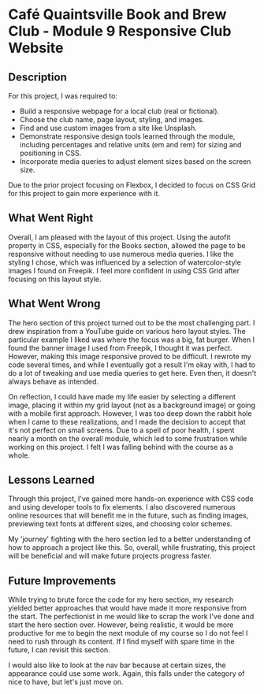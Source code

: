 # Café Quaintsville Book and Brew Club - Module 9 Responsive Club Website

## Description

For this project, I was required to:
- Build a responsive webpage for a local club (real or fictional).
- Choose the club name, page layout, styling, and images.
- Find and use custom images from a site like Unsplash.
- Demonstrate responsive design tools learned through the module, including percentages and relative units (em and rem) for sizing and positioning in CSS.
- Incorporate media queries to adjust element sizes based on the screen size.

Due to the prior project focusing on Flexbox, I decided to focus on CSS Grid for this project to gain more experience with it.

## What Went Right

Overall, I am pleased with the layout of this project. Using the autofit property in CSS, especially for the Books section, allowed the page to be responsive without needing to use numerous media queries. I like the styling I chose, which was influenced by a selection of watercolor-style images I found on Freepik. I feel more confident in using CSS Grid after focusing on this layout style.

## What Went Wrong

The hero section of this project turned out to be the most challenging part. I drew inspiration from a YouTube guide on various hero layout styles. The particular example I liked was where the focus was a big, fat burger. When I found the banner image I used from Freepik, I thought it was perfect. However, making this image responsive proved to be difficult. I rewrote my code several times, and while I eventually got a result I'm okay with, I had to do a lot of tweaking and use media queries to get here. Even then, it doesn't always behave as intended.

On reflection, I could have made my life easier by selecting a different image, placing it within my grid layout (not as a background image) or going with a mobile first approach. However, I was too deep down the rabbit hole when I came to these realizations, and I made the decision to accept that it's not perfect on small screens. Due to a spell of poor health, I spent nearly a month on the overall module, which led to some frustration while working on this project. I felt I was falling behind with the course as a whole.

## Lessons Learned

Through this project, I've gained more hands-on experience with CSS code and using developer tools to fix elements. I also discovered numerous online resources that will benefit me in the future, such as finding images, previewing text fonts at different sizes, and choosing color schemes.

My 'journey' fighting with the hero section led to a better understanding of how to approach a project like this. So, overall, while frustrating, this project will be beneficial and will make future projects progress faster.

## Future Improvements

While trying to brute force the code for my hero section, my research yielded better approaches that would have made it more responsive from the start. The perfectionist in me would like to scrap the work I've done and start the hero section over. However, being realistic, it would be more productive for me to begin the next module of my course so I do not feel I need to rush through its content. If I find myself with spare time in the future, I can revisit this section.

I would also like to look at the nav bar because at certain sizes, the appearance could use some work. Again, this falls under the category of nice to have, but let's just move on.
